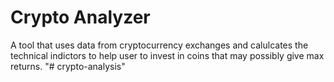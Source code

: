 # Crypto Analyzer

A tool that uses data from cryptocurrency exchanges and calulcates the technical indictors to help user to invest in coins that may possibly give max returns.
"# crypto-analysis" 
